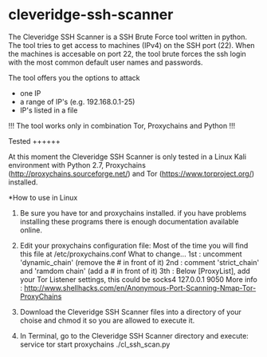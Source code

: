 cleveridge-ssh-scanner
======================

The Cleveridge SSH Scanner is a SSH Brute Force tool written in python. The tool tries to get access to machines (IPv4) on the SSH port (22). When the machines is accesable on port 22, the tool brute forces the ssh login with the most common default user names and passwords.

The tool offers you the options to attack
- one IP
- a range of IP's (e.g. 192.168.0.1-25)
- IP's listed in a file

!!! The tool works only in combination Tor, Proxychains and Python !!!

Tested
++++++

At this moment the Cleveridge SSH Scanner is only tested in a Linux Kali environment with Python 2.7, Proxychains (http://proxychains.sourceforge.net/) and Tor (https://www.torproject.org/) installed.

*How to use in Linux
1. Be sure you have tor and proxychains installed.
if you have problems installing these programs there is enough documentation available online.

2. Edit your proxychains configuration file:
Most of the time you will find this file at /etc/proxychains.conf
What to change...
1st : uncomment 'dynamic_chain' (remove the # in front of it)
2nd : comment 'strict_chain' and 'ramdom chain' (add a # in front of it)
3th : Below [ProxyList], add your Tor Listener settings, this could be
      socks4 127.0.0.1 9050
More info : http://www.shellhacks.com/en/Anonymous-Port-Scanning-Nmap-Tor-ProxyChains

3. Download the Cleveridge SSH Scanner files into a directory of your choise and chmod it so you are allowed to execute it.

4. In Terminal, go to the Cleveridge SSH Scanner directory and execute:
    service tor start
    proxychains ./cl_ssh_scan.py
